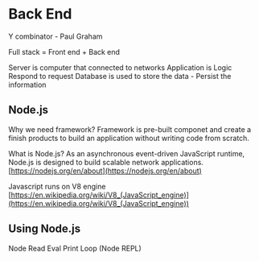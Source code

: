 # Back End

Y combinator - Paul Graham

Full stack = Front end + Back end

Server is computer that connected to networks
Application is Logic Respond to request
Database is used to store the data - Persist the information 


## Node.js

Why we need framework?
Framework is pre-built componet and create a finish products to build an application without writing code from scratch.

What is Node.js?
As an asynchronous event-driven JavaScript runtime, Node.js is designed to build scalable network applications. [https://nodejs.org/en/about](https://nodejs.org/en/about)

Javascript runs on V8 engine [https://en.wikipedia.org/wiki/V8_(JavaScript_engine)](https://en.wikipedia.org/wiki/V8_(JavaScript_engine))


## Using Node.js

Node Read Eval Print Loop (Node REPL)




